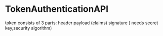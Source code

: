 # TokenAuthenticationAPI

token consists of 3 parts:
 header
 payload (claims)
signature ( needs secret key,security algorithm)
